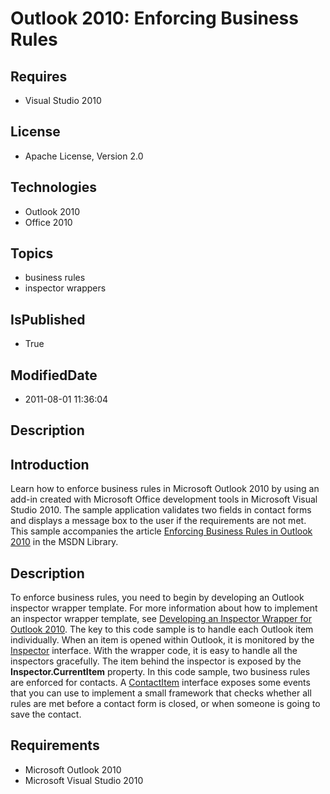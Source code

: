 # Outlook 2010: Enforcing Business Rules
## Requires
* Visual Studio 2010
## License
* Apache License, Version 2.0
## Technologies
* Outlook 2010
* Office 2010
## Topics
* business rules
* inspector wrappers
## IsPublished
* True
## ModifiedDate
* 2011-08-01 11:36:04
## Description

<h2><strong>Introduction</strong></h2>
<p>Learn how to enforce business rules in Microsoft Outlook 2010 by using an add-in created with Microsoft Office development tools in Microsoft Visual Studio 2010. The sample application validates two fields in contact forms and displays a message box to the
 user if the requirements are not met. This sample accompanies the article <a href="http://msdn.microsoft.com/en-us/library/ff973715.aspx">
Enforcing Business Rules in Outlook 2010</a> in the MSDN Library.</p>
<h2><strong>Description</strong></h2>
<p>To enforce business rules, you need to begin by developing an Outlook inspector wrapper template. For more information about how to implement an inspector wrapper template, see
<a href="http://msdn.microsoft.com/en-us/library/ff973716.aspx">Developing an Inspector Wrapper for Outlook 2010</a>. The key to this code sample is to handle each Outlook item individually. When an item is opened within Outlook, it is monitored by the
<a href="http://msdn.microsoft.com/en-us/library/microsoft.office.interop.outlook.inspector.aspx">
Inspector</a> interface. With the wrapper code, it is easy to handle all the inspectors gracefully. The item behind the inspector is exposed by the
<strong>Inspector.CurrentItem</strong> property. In this code sample, two business rules are enforced for contacts. A
<a href="http://msdn.microsoft.com/en-us/library/microsoft.office.interop.outlook.contactitem.aspx">
ContactItem</a> interface exposes some events that you can use to implement a small framework that checks whether all rules are met before a contact form is closed, or when someone is going to save the contact.</p>
<h2><strong>Requirements</strong></h2>
<ul>
<li>Microsoft Outlook 2010 </li><li>Microsoft Visual Studio 2010 </li></ul>
